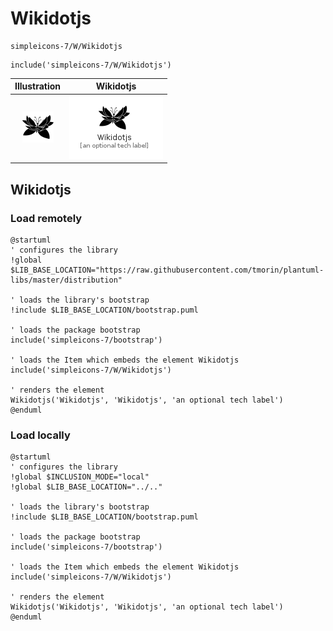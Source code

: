 # Wikidotjs


```text
simpleicons-7/W/Wikidotjs
```

```text
include('simpleicons-7/W/Wikidotjs')
```



| Illustration | Wikidotjs |
| :---: | :---: |
| ![illustration for Illustration](../../simpleicons-7/W/Wikidotjs.png) | ![illustration for Wikidotjs](../../simpleicons-7/W/Wikidotjs.Local.png) |




## Wikidotjs

### Load remotely
```plantuml
@startuml
' configures the library
!global $LIB_BASE_LOCATION="https://raw.githubusercontent.com/tmorin/plantuml-libs/master/distribution"

' loads the library's bootstrap
!include $LIB_BASE_LOCATION/bootstrap.puml

' loads the package bootstrap
include('simpleicons-7/bootstrap')

' loads the Item which embeds the element Wikidotjs
include('simpleicons-7/W/Wikidotjs')

' renders the element
Wikidotjs('Wikidotjs', 'Wikidotjs', 'an optional tech label')
@enduml
```

### Load locally
```plantuml
@startuml
' configures the library
!global $INCLUSION_MODE="local"
!global $LIB_BASE_LOCATION="../.."

' loads the library's bootstrap
!include $LIB_BASE_LOCATION/bootstrap.puml

' loads the package bootstrap
include('simpleicons-7/bootstrap')

' loads the Item which embeds the element Wikidotjs
include('simpleicons-7/W/Wikidotjs')

' renders the element
Wikidotjs('Wikidotjs', 'Wikidotjs', 'an optional tech label')
@enduml
```

